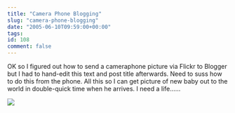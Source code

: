 ```yaml
---
title: "Camera Phone Blogging"
slug: "camera-phone-blogging"
date: "2005-06-10T09:59:00+00:00"
tags:
id: 108
comment: false
---
```


<div style="clear: both" />OK so I figured out how to send a cameraphone picture via Flickr to Blogger but I had to hand-edit this text and post title afterwards. Need to suss how to do this from the phone. All this so I can get picture of new baby out to the world in double-quick time when he arrives. I need a life......

[![](http://photos14.flickr.com/18493785_e6890aa681_m.jpg)](http://www.flickr.com/photos/bandon1/18493785/ "photo sharing")

<span style="margin-top: 0px; font-size: 0pt">[image003.jpg](http://www.flickr.com/photos/bandon1/18493785/)
Originally uploaded by [bandon1](http://www.flickr.com/people/bandon1/).
</span>
<div style="clear: both; padding-bottom: 0.25em" />
